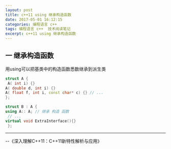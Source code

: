 ```yaml
---
layout: post
title: c++11 using 继承构造函数 
date: 2017-05-01 16:12:15
categories: 编程语言 c++ 
tags: 编程语言 c++  技术阅读笔记
excerpt: c++11 using 继承构造函数 
---
```


一 继承构造函数
---

用using可以把基类中的构造函数悉数继承到派生类

```c++
struct A {
 A( int i) {} 
A( double d, int i) {} 
A( float f, int i, const char* c) {} // ... 
}; 

struct B : A { 
using A:: A; // 继承 构造 函数 
 // ... 
virtual void ExtraInterface(){}
 };
```


---
\--《深入理解C++11：C++11新特性解析与应用》
